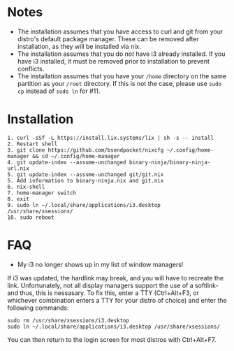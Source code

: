 # Notes
- The installation assumes that you have access to curl and git from your distro's default package manager. These can be removed after installation, as they will be installed via nix. 
- The installation assumes that you do _not_ have i3 already installed. If you have i3 installed, it must be removed prior to installation to prevent conflicts.
- The installation assumes that you have your `/home` directory on the same partition as your `/root` directory. If this is not the case, please use `sudo cp` instead of `sudo ln` for #11.

# Installation
```
1. curl -sSf -L https://install.lix.systems/lix | sh -s -- install
2. Restart shell
3. git clone https://github.com/bsendpacket/nixcfg ~/.config/home-manager && cd ~/.config/home-manager
4. git update-index --assume-unchanged binary-ninja/binary-ninja-url.nix
5. git update-index --assume-unchanged git/git.nix
5. Add information to binary-ninja.nix and git.nix
6. nix-shell
7. home-manager switch
8. exit
9. sudo ln ~/.local/share/applications/i3.desktop /usr/share/xsessions/
10. sudo reboot
```

# FAQ
- My i3 no longer shows up in my list of window managers!

If i3 was updated, the hardlink may break, and you will have to recreate the link. Unfortunately, not all display managers support the use of a softlink- and thus, this is nessasary.
To fix this, enter a TTY (Ctrl+Alt+F3, or whichever combination enters a TTY for your distro of choice) and enter the following commands:
```
sudo rm /usr/share/xsessions/i3.desktop
sudo ln ~/.local/share/applications/i3.desktop /usr/share/xsessions/
```
You can then return to the login screen for most distros with Ctrl+Alt+F7.
